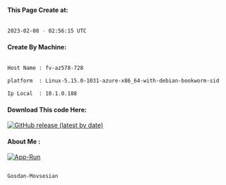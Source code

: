 
   
#### This Page Create at:

```bash

2023-02-08 - 02:56:15 UTC

```

#### Create By Machine:

```bash

Host Name : fv-az578-728

platform  : Linux-5.15.0-1031-azure-x86_64-with-debian-bookworm-sid

Ip Local  : 10.1.0.188

```
#### Download This code Here:

[![GitHub release (latest by date)](https://img.shields.io/github/v/release/Gosdan-Movsesian/Gosdan?style=for-the-badge&label=Download)](https://github.com/Gosdan-Movsesian/Gosdan/releases) 

</p> 

#### About Me :

[![App-Run](https://github.com/Gosdan-Movsesian/Gosdan/actions/workflows/App-Run.yml/badge.svg)](https://github.com/Gosdan-Movsesian/Gosdan/actions/workflows/App-Run.yml)

```bash

Gosdan-Movsesian

```


